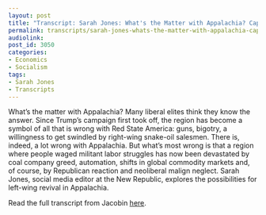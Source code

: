 ```yaml
---
layout: post
title: "Transcript: Sarah Jones: What's the Matter with Appalachia? Capitalism"
permalink: transcripts/sarah-jones-whats-the-matter-with-appalachia-capitalism/
audiolink: 
post_id: 3050
categories: 
- Economics
- Socialism
tags: 
- Sarah Jones
- Transcripts
---
```


What’s the matter with Appalachia? Many liberal elites think they know the answer. Since Trump’s campaign first took off, the region has become a symbol of all that is wrong with Red State America: guns, bigotry, a willingness to get swindled by right-wing snake-oil salesmen. There is, indeed, a lot wrong with Appalachia. But what’s most wrong is that a region where people waged militant labor struggles has now been devastated by coal company greed, automation, shifts in global commodity markets and, of course, by Republican reaction and neoliberal malign neglect. Sarah Jones, social media editor at the New Republic, explores the possibilities for left-wing revival in Appalachia.

Read the full transcript from Jacobin 
[here](https://jacobinmag.com/2017/06/white-working-class-trump-appalachia-mining).